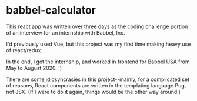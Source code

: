 # babbel-calculator

This react app was written over three days as the coding challenge portion of an interview for an internship with Babbel, Inc. 

I'd previously used Vue, but this project was my first time making heavy use of react/redux. 

In the end, I got the internship, and worked in frontend for Babbel USA from May to August 2020. :) 

There are some idiosyncrasies in this project--mainly, for a complicated set of reasons, React components are written in the templating language Pug, not JSX. (If I were to do it again, things would be the other way around.) 
